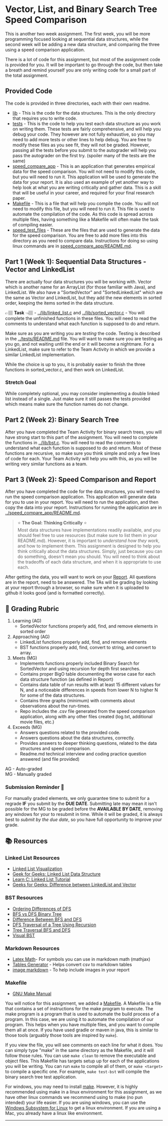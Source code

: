 # Vector, List, and Binary Search Tree Speed Comparison

This is another two week assignment. The first week, you will be more programming focused looking at sequential data structures, while the 
second week will be adding a new data structure, and comparing the three using a speed comparison application.

There is a lot of code for this assignment, but most of the assignment code is provided for you. It will be important to go through the code, but then
take a breath and remind yourself you are only writing code for a small part of the total assignment. 


## Provided Code

The code is provided in three directories, each with their own readme. 

* [lib](../lib) - This is the code for the data structures. This is the only directory that requires you to write code. 
* [tests](../tests) - This is the code to help you test each data structure as you work on writing them. These tests are fairly comprehensive, and will help you debug your code. 
  They however are not fully exhaustive, so you may need to add more tests or other lines to help debug. You are free to modify these files as you see fit, they will
  not be graded. However, passing all the tests before you submit to the autograder will help you pass the autograder on the first try. (spoiler many of the tests are the same)
* [speed_compare_app](../speed_compare_app/) - This is an application that generates empirical data for the speed comparison. You will not need to modify this code, but you will need to run it. This
   application will be used to generate the data for your report. It is also used an example of yet another way to help look at what you are writing critically and gather data.
   This is a skill that will be useful in your career, and required for your final research paper. 
* [Makefile](../Makefile) - This is a file that will help you compile the code. You will not need to modify this file, but you will need to run it. This file is used to automate the
   compilation of the code. As this code is spread across multiple files, having something like a Makefile will often make the task of compiling easier. 
* [speed_test_files](../speed_test_files/) - These are the files that are used to generate the data for the speed comparison. You are free to add more files into this directory as you need to compare data. Instructions for doing so using linux commands are in [speed_compare_app/README.md](../speed_compare_app/README.md).


## Part 1 (Week 1): Sequential Data Structures - Vector and LinkedList

There are actually four data structures you will be working with. Vector which is another name for an ArrayList (for those familiar with Java), and LinkedList. We also have a "SortedVector" and "SortedLinkedList" which are the same as Vector and LinkedList, but they add the new elements in sorted order, keeping the items sorted in the data structure.

👉🏽 **Task** 👈🏽 - [../lib/linked_list.c](../lib/linked_list.c) and [../lib/sorted_vector.c](../lib/sorted_vector.c) - You will complete the unfinished functions in these files. You will need to read the comments to understand what each function is supposed to do and return. 

Make sure as you are writing you are *testing* the code. Testing is described in the [../tests/README.md](../tests/README.md) file. You will want to make sure you are testing as you go, and not waiting until the end or it will become a nightmare.  For a LinkedList, make sure to refer to the Team Activity in which we provide a similar LinkedList implementation.

While the choice is up to you, it is probably easier to finish the three functions in sorted_vector.c, and then work on LinkedList.

### Stretch Goal  
While completely optional, you may consider implementing a double linked list instead of a single. Just make sure it still passes the tests provided which means make sure the function names do not change. 


## Part 2 (Week 2): Binary Search Tree

After you have completed the Team Activity for binary search trees, you will have strong start to this part of the assignment. You will need to complete the functions in [../lib/bst.c](../lib/bst.c). You will need to read the comments to understand what each function is supposed to do and return. Most of these functions are recursive, so make sure you think simple and only a few lines of code for each. Your Team Activity will help you with this, as you will be writing very similar functions as a team. 


## Part 3 (Week 2): Speed Comparison and Report

After you have completed the code for the data structures, you will need to run the speed comparison application. This application will generate data for you to use in your report. You will need to run the application, and then copy the data into your report. Instructions for running the application are in [../speed_compare_app/README.md](../speed_compare_app/README.md). 

> :star: **The Goal: Thinking Critically** :star:  
> Most data structures have implementations readily available, and you should feel free to use resources (but make sure to list them in your README.md). However, it is important to *understand how they work*, and how to implement them. This assignment is designed to help you think critically about the data structures. Simply, just because you can do something, doesn't mean you should. You will need to think about the tradeoffs of each data structure, and when it is appropriate to use each. 

After getting the data, you will want to work on your [Report](../Report.md). All questions are in the report, need to be answered. The TAs will be grading by looking at your report through a browser, so make sure when it is uploaded to github it looks good (and is formatted correctly).





## 📝 Grading Rubric


1. Learning (AG)
   * SortedVector functions properly add, find, and remove elements in sorted order
2. Approaching  (AG)
   * LinkedList functions properly add, find, and remove elements
   * BST functions properly add, find, convert to string, and convert to array.
3. Meets  (MG)
   * Implements functions properly included Binary Search for SortedVector and using recursion for depth first searches.
   * Contains proper BigO table documenting the worse case for each data structure function (as defined in Report)
   * Contains data table of run results with at least 15 different values for N, and a noticeable differences in speeds from lower N to higher N for some of the data structures. 
   * Contains three graphs (minimum) with comments about observations about the run-times. 
   * Repo includes the .csv file generated from the speed comparison application, along with any other files created (log.txt, additional movie files, etc.)
4. Exceeds  (MG)
   * Answers questions related to the provided code.
   * Answers questions about the data structures, correctly.
   * Provides answers to deeper thinking questions, related to the data structures and speed comparison.
   * Readme.md technical interview and coding practice question answered (and file provided)


AG - Auto-graded  
MG - Manually graded

### Submission Reminder 🚨
For manually graded elements, we only guarantee time to submit for a regrade **IF** you submit by the **DUE DATE**. Submitting late may mean it isn't possible for the MG to be graded before the **AVAILABLE BY DATE**, removing any windows for your to resubmit in time. While it will be graded, it is always best to *submit by the due date*, so you have full opportunity to improve your grade.


## 📚 Resources
 

### Linked List Resources
* [Linked List Visualization]
* [Geek for Geeks: Linked List Data Structure]
* [Learn C: Linked List Tutorial]
* [Geeks for Geeks: Difference between LinkedList and Vector]

### BST Resources

* [Ordering Differences of DFS]
* [BFS vs DFS Binary Tree]
* [Difference Between BFS and DFS]
* [DFS Traversal of a Tree Using Recursion]
* [Tree Traversal BFS and DFS]
* [Visual BST]

### Markdown Resources
* [Latex Math]- For symbols you can use in markdown math (mathjax)
* [Tables Generator] - Helps convert csv to markdown tables
* [image markdown] - To help include images in your report


### Makefile

* [GNU Make Manual]

You will notice for this assignment, we added a [Makefile](../Makefile). A Makefile is a file that contains a set of instructions for the make program to execute. The make program is a program that is used to automate the build process of a program. In this case, we are using it to automate the compilation of our program. This helps when you have multiple files, and you want to compile them all at once. If you have used gradle or maven in java, this is similar to those tools (arguably those tools are inspired by `make`).

If you view the file, you will see comments on each line for what it does. You can simply type "make" in the same
directory as the Makefile, and it will follow those rules. You can use `make clean` to remove the executable and object files. This Makefile has targets setup up for each of the applications you will be writing. You can run `make` to compile all of them, or `make <target>` to compile a specific one. For example, `make test-bst` will compile the binary search tree test application.

For windows, you may need to install [make](https://gnuwin32.sourceforge.net/packages/make.htm). However, it is highly recommended using make in a linux environment for this assignment, as we have other linux commands we recommend using to make (no pun intended) your life easier. If you are using windows, you can use the [Windows Subsystem for Linux](https://docs.microsoft.com/en-us/windows/wsl/install-win10) to get a linux environment. If you are using a Mac, you already have a linux like environment.

---

[Linked List Visualization]: https://visualgo.net/en/list
[Geek for Geeks: Linked List Data Structure]: https://www.geeksforgeeks.org/data-structures/linked-list/
[Learn C: Linked List Tutorial]: https://www.learn-c.org/en/Linked_lists
[Geeks for Geeks: Difference between LinkedList and Vector]: https://www.geeksforgeeks.org/difference-between-vector-and-list/
[Sorting a Singly Linked List]: https://www.geeksforgeeks.org/sorting-a-linked-list/

[Latex Math]: https://en.wikibooks.org/wiki/LaTeX/Mathematics
[Tables Generator]: https://www.tablesgenerator.com/markdown_tables
[image markdown]: https://docs.github.com/en/get-started/writing-on-github/getting-started-with-writing-and-formatting-on-github/basic-writing-and-formatting-syntax#images

[Ordering Differences of DFS]: https://en.wikipedia.org/wiki/Depth-first_search#Output_of_a_depth-first_search
[Depth First Search]: https://en.wikipedia.org/wiki/Depth-first_search
[Breadth First Search]: https://en.wikipedia.org/wiki/Breadth-first_search
[Visual BST]: https://visualgo.net/en/bst
[BFS vs DFS Binary Tree]: https://www.geeksforgeeks.org/bfs-vs-dfs-binary-tree/
[Difference Between BFS and DFS]: https://www.geeksforgeeks.org/difference-between-bfs-and-dfs/ 
[DFS Traversal of a Tree Using Recursion]: https://www.geeksforgeeks.org/dfs-traversal-of-a-tree-using-recursion/
[Tree Traversal BFS and DFS]: https://www.codingeek.com/data-structure/tree-traversal-bfs-and-dfs-introduction-explanation-and-implementation/
[GNU Make Manual]: https://www.gnu.org/software/make/manual/make.html